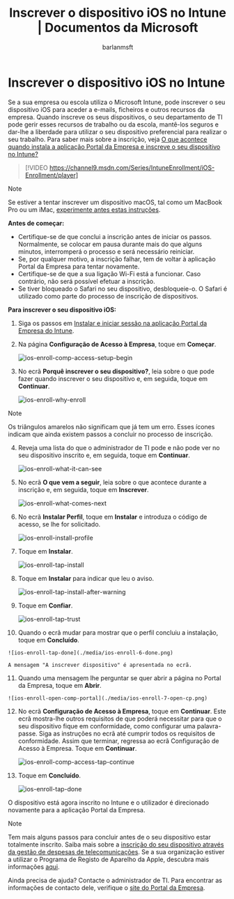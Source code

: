 ﻿---
title: Inscrever o dispositivo iOS no Intune | Documentos da Microsoft
description: Descreve como encriptar dispositivos iOS no Intune
keywords: 
author: barlanmsft
ms.author: barlan
manager: angrobe
ms.date: 07/06/2017
ms.topic: article
ms.prod: 
ms.service: microsoft-intune
ms.technology: 
ms.assetid: 6eeec7aa-1b07-4ce3-894c-13e09b89bdd4
searchScope: User help
ROBOTS: 
ms.reviewer: esmich
ms.suite: ems
ms.custom: intune-enduser
ms.openlocfilehash: 4d7ad138a8aa59ceeff00866469e59e2e1d19520
ms.sourcegitcommit: 2a6ad3c233d15a9fb441362105f64b2bdd550c34
ms.translationtype: HT
ms.contentlocale: pt-PT
ms.lasthandoff: 07/13/2017
---
# <a name="enroll-your-ios-device-in-intune"></a>Inscrever o dispositivo iOS no Intune

Se a sua empresa ou escola utiliza o Microsoft Intune, pode inscrever o seu dispositivo iOS para aceder a e-mails, ficheiros e outros recursos da empresa. Quando inscreve os seus dispositivos, o seu departamento de TI pode gerir esses recursos de trabalho ou da escola, mantê-los seguros e dar-lhe a liberdade para utilizar o seu dispositivo preferencial para realizar o seu trabalho. Para saber mais sobre a inscrição, veja [O que acontece quando instala a aplicação Portal da Empresa e inscreve o seu dispositivo no Intune?](what-happens-if-you-install-the-company-portal-app-and-enroll-your-device-in-intune-ios.md)

> [!VIDEO https://channel9.msdn.com/Series/IntuneEnrollment/iOS-Enrollment/player]

> [!NOTE]
> Se estiver a tentar inscrever um dispositivo macOS, tal como um MacBook Pro ou um iMac, [experimente antes estas instruções](enroll-your-device-in-intune-macos.md).

**Antes de começar:**

- Certifique-se de que conclui a inscrição antes de iniciar os passos. Normalmente, se colocar em pausa durante mais do que alguns minutos, interromperá o processo e será necessário reiniciar.
- Se, por qualquer motivo, a inscrição falhar, tem de voltar à aplicação Portal da Empresa para tentar novamente.
- Certifique-se de que a sua ligação Wi-Fi está a funcionar. Caso contrário, não será possível efetuar a inscrição.
- Se tiver bloqueado o Safari no seu dispositivo, desbloqueie-o. O Safari é utilizado como parte do processo de inscrição de dispositivos.


**Para inscrever o seu dispositivo iOS:**

1.  Siga os passos em [Instalar e iniciar sessão na aplicação Portal da Empresa do Intune](install-and-sign-in-to-the-intune-company-portal-app-ios.md).

2. Na página **Configuração de Acesso à Empresa**, toque em **Começar**.

    ![ios-enroll-comp-access-setup-begin](./media/ios-enroll-1a-comp-access-setup.png)

3. No ecrã **Porquê inscrever o seu dispositivo?**, leia sobre o que pode fazer quando inscrever o seu dispositivo e, em seguida, toque em **Continuar**.

    ![ios-enroll-why-enroll](./media/ios-enroll-1b-why-enroll.png)

  > [!NOTE]
  > Os triângulos amarelos não significam que já tem um erro. Esses ícones indicam que ainda existem passos a concluir no processo de inscrição.

4. Reveja uma lista do que o administrador de TI pode e não pode ver no seu dispositivo inscrito e, em seguida, toque em **Continuar**.

    ![ios-enroll-what-it-can-see](./media/ios-enroll-1c-we-care-privacy.png)

5.  No ecrã **O que vem a seguir**, leia sobre o que acontece durante a inscrição e, em seguida, toque em **Inscrever**.

    ![ios-enroll-what-comes-next](./media/ios-enroll-1d-what-comes-next.png)

6.  No ecrã **Instalar Perfil**, toque em **Instalar** e introduza o código de acesso, se lhe for solicitado.

    ![ios-enroll-install-profile](./media/ios-enroll-2-mgt-profile-install.png)

7.  Toque em **Instalar**.

    ![ios-enroll-tap-install](./media/ios-enroll-3-mgt-profile-install-2.png)    

8.  Toque em **Instalar** para indicar que leu o aviso.

    ![ios-enroll-tap-install-after-warning](./media/ios-enroll-4-warning.png)

9.  Toque em **Confiar**.

    ![ios-enroll-tap-trust](./media/ios-enroll-5-trust.png)

10.  Quando o ecrã mudar para mostrar que o perfil concluiu a instalação, toque em **Concluído**.

    ![ios-enroll-tap-done](./media/ios-enroll-6-done.png)

    A mensagem "A inscrever dispositivo" é apresentada no ecrã.

11.  Quando uma mensagem lhe perguntar se quer abrir a página no Portal da Empresa, toque em **Abrir**.

    ![ios-enroll-open-comp-portal](./media/ios-enroll-7-open-cp.png)

12. No ecrã **Configuração de Acesso à Empresa**, toque em **Continuar**. Este ecrã mostra-lhe outros requisitos de que poderá necessitar para que o seu dispositivo fique em conformidade, como configurar uma palavra-passe. Siga as instruções no ecrã até cumprir todos os requisitos de conformidade. Assim que terminar, regressa ao ecrã Configuração de Acesso à Empresa. Toque em **Continuar**.

    ![ios-enroll-comp-access-tap-continue](./media/ios-enroll-8-comp-access-setup-compliance.png)

13. Toque em **Concluído**.

    ![ios-enroll-tap-done](./media/ios-enroll-9-comp-access-setup-complete.png)

O dispositivo está agora inscrito no Intune e o utilizador é direcionado novamente para a aplicação Portal da Empresa.

> [!Note]
> Tem mais alguns passos para concluir antes de o seu dispositivo estar totalmente inscrito. Saiba mais sobre a [inscrição do seu dispositivo através da gestão de despesas de telecomunicações](enroll-your-device-with-telecom-expense-management-ios.md). Se a sua organização estiver a utilizar o Programa de Registo de Aparelho da Apple, descubra mais informações [aqui](enroll-your-device-dep-ios.md).

Ainda precisa de ajuda? Contacte o administrador de TI. Para encontrar as informações de contacto dele, verifique o [site do Portal da Empresa](http://portal.manage.microsoft.com).
